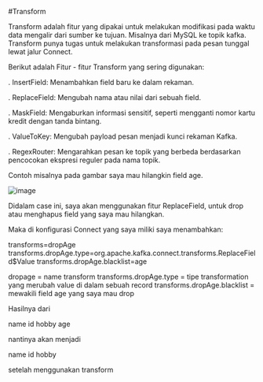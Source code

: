 #Transform

Transform adalah fitur yang dipakai untuk melakukan modifikasi pada waktu data mengalir dari sumber ke tujuan. Misalnya dari MySQL ke topik kafka. Transform punya tugas untuk melakukan transformasi pada pesan tunggal lewat jalur Connect.

Berikut adalah Fitur - fitur Transform yang sering digunakan:

. InsertField: Menambahkan field baru ke dalam rekaman.

. ReplaceField: Mengubah nama atau nilai dari sebuah field.

. MaskField: Mengaburkan informasi sensitif, seperti mengganti nomor kartu kredit dengan tanda bintang.

. ValueToKey: Mengubah payload pesan menjadi kunci rekaman Kafka.

. RegexRouter: Mengarahkan pesan ke topik yang berbeda berdasarkan pencocokan ekspresi reguler pada nama topik.

Contoh misalnya pada gambar saya mau hilangkin field age.

![image](https://github.com/user-attachments/assets/c99d3afe-6a1f-43a4-9938-fe3eedb9a12e)

Didalam case ini, saya akan menggunakan fitur ReplaceField, untuk drop atau menghapus field yang saya mau hilangkan.

Maka di konfigurasi Connect yang saya miliki saya menambahkan:

transforms=dropAge
transforms.dropAge.type=org.apache.kafka.connect.transforms.ReplaceField$Value
transforms.dropAge.blacklist=age

dropage = name transform
transforms.dropAge.type = tipe transformation yang merubah value di dalam sebuah record
transforms.dropAge.blacklist = mewakili field age yang saya mau drop

Hasilnya dari 

name
id
hobby
age

nantinya akan menjadi

name 
id
hobby

setelah menggunakan transform

